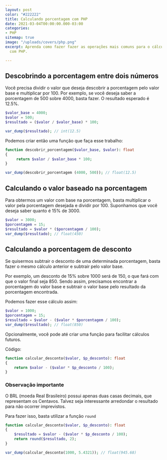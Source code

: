 ```yaml
---
layout: post
color: "#222222"
title: Calculando porcentagem com PHP
date: 2021-03-04T00:00:00.000-03:00
categories:
- PHP
sitemap: true
image: "/uploads/covers/php.png"
excerpt: Aprenda como fazer fazer as operações mais comuns para o cálculo de porcentagem
  com PHP.

---
```

## Descobrindo a porcentagem entre dois números

Você precisa dividir o valor que deseja descobrir a porcentagem pelo valor base e multiplicar por 100. Por exemplo, se você deseja saber a porcentagem de 500 sobre 4000, basta fazer. O resultado esperado é 12.5%.

```php
$valor_base = 4000;
$valor = 500;
$resultado = ($valor / $valor_base) * 100;

var_dump($resultado); // int(12.5)
```

Podemos criar então uma função que faça esse trabalho:

```php
function descobrir_porcentagem($valor_base, $valor): float
{
     return $valor / $valor_base * 100;
}

var_dump(descobrir_porcentagem (4000, 500)); // float(12.5)
```

## Calculando o valor baseado na porcentagem

Para obtermos um valor com base na porcentagem, basta multiplicar o valor pela porcentagem desejada e dividir por 100.
Suponhamos que você deseja saber quanto é 15% de 3000.

```php
$valor = 3000;
$porcentagem = 15;
$resultado = $valor * ($porcentagem / 100);
var_dump($resultado); // float(450)
```

## Calculando a porcentagem de desconto

Se quisermos subtrair o desconto de uma determinada porcentagem, basta fazer o mesmo cálculo anterior e subtrair pelo valor base.

Por exemplo, um desconto de 15% sobre 1000 será de 150, o que fará com que o valor final seja 850. Sendo assim, precisamos encontrar a porcentagem do valor base e subtrair o valor base pelo resultado da porcentagem encontrada.

Podemos fazer esse cálculo assim:

```php
$valor = 1000;
$porcentagem = 15;
$resultado = $valor - ($valor * $porcentagem / 100);
var_dump($resultado); // float(850)
```

Opcionalmente, você pode até criar uma função para facilitar cálculos futuros.

Código:

```php
function calcular_desconto($valor, $p_desconto): float 
{
    return $valor - ($valor * $p_desconto / 100); 
}
```

### Observação importante

O BRL (moeda Real Brasileiro) possui apenas duas casas decimais, que representam os Centavos. Talvez seja interessante arredondar o resultado para não ocorrer imprevistos.

Para fazer isso, basta utilizar a função `round`

```php
function calcular_desconto($valor, $p_desconto): float 
{
    $resultado = $valor - ($valor * $p_desconto / 100);
    return round($resultado, 2);
}

var_dump(calcular_desconto(1000, 5.4321)); // float(945.68)
```